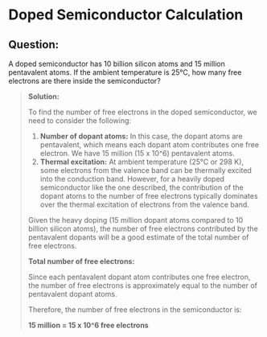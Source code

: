 # Doped Semiconductor Calculation

## Question:

A doped semiconductor has 10 billion silicon atoms and 15 million pentavalent atoms. If the ambient temperature is 25°C, how many free electrons are there inside the semiconductor?

> **Solution:**
>
> To find the number of free electrons in the doped semiconductor, we need to consider the following:
>
> 1. **Number of dopant atoms:** In this case, the dopant atoms are pentavalent, which means each dopant atom contributes one free electron. We have 15 million (15 x 10^6) pentavalent atoms.
> 2. **Thermal excitation:** At ambient temperature (25°C or 298 K), some electrons from the valence band can be thermally excited into the conduction band. However, for a heavily doped semiconductor like the one described, the contribution of the dopant atoms to the number of free electrons typically dominates over the thermal excitation of electrons from the valence band.
>
> Given the heavy doping (15 million dopant atoms compared to 10 billion silicon atoms), the number of free electrons contributed by the pentavalent dopants will be a good estimate of the total number of free electrons.
>
> **Total number of free electrons:**
>
> Since each pentavalent dopant atom contributes one free electron, the number of free electrons is approximately equal to the number of pentavalent dopant atoms.
>
> Therefore, the number of free electrons in the semiconductor is:
>
> **15 million = 15 x 10^6 free electrons**
